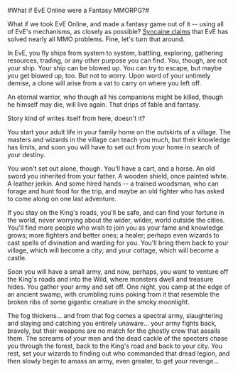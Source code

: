 #What if EvE Online were a Fantasy MMORPG?#

What if we took EvE Online, and made a fantasy game out of it -- using all of EvE's mechanisms, as closely as possible? [Syncaine claims](http://syncaine.wordpress.com/2007/11/14/challenge-thoughts-and-a-bit-of-a-wrap-up/) that EvE has solved nearly all MMO problems. Fine, let's turn that around.

In EvE, you fly ships from system to system, battling, exploring, gathering resources, trading, or any other purpose you can find. You, though, are not your ship. Your ship can be blowed up. You can try to escape, but maybe you get blowed up, too. But not to worry. Upon word of your untimely demise, a clone will arise from a vat to carry on where you left off.

An eternal warrior, who though all his companions might be killed, though he himself may die, will live again. That drips of fable and fantasy.

Story kind of writes itself from here, doesn't it?

You start your adult life in your family home on the outskirts of a village. The masters and wizards in the village can teach you much, but their knowledge has limits, and soon you will have to set out from your home in search of your destiny.

You won't set out alone, though. You'll have a cart, and a horse. An old sword you inherited from your father. A wooden shield, once painted white. A leather jerkin. And some hired hands -- a trained woodsman, who can forage and hunt food for the trip, and maybe an old fighter who has asked to come along on one last adventure.

If you stay on the King's roads, you'll be safe, and can find your fortune in the world, never worrying about the wider, wilder, world outside the cities. You'll find more people who wish to join you as your fame and knowledge grows; more fighters and better ones; a healer; perhaps even wizards to cast spells of divination and warding for you. You'll bring them back to your village, which will become a city; and your cottage, which will become a castle.

Soon you will have a small army, and now, perhaps, you want to venture off the King's roads and into the Wild, where monsters dwell and treasure hides. You gather your army and set off. One night, you camp at the edge of an ancient swamp, with crumbling ruins poking from it that resemble the broken ribs of some gigantic creature in the smoky moonlight.

The fog thickens... and from that fog comes a spectral army, slaughtering and slaying and catching you entirely unaware... your army fights back, bravely, but their weapons are no match for the ghostly crew that assails them. The screams of your men and the dead cackle of the specters chase you through the forest, back to the King's road and back to your city. You rest, set your wizards to finding out who commanded that dread legion, and then slowly begin to amass an army, even greater, to get your revenge...
